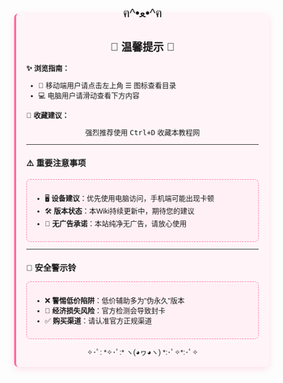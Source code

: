 <div class="anime-notice-box" style="
    background-color: #fff5f9;
    border-left: 4px solid #ff6b9e;
    padding: 20px;
    margin: 25px 0;
    border-radius: 8px;
    font-family: 'M PLUS Rounded 1c', sans-serif;
    position: relative;
    box-shadow: 0 4px 15px rgba(255,105,158,0.2);
">

<!-- 猫耳装饰 -->
<div style="position: absolute; top: -15px; left: 50%; transform: translateX(-50%); font-size: 24px;">ฅ^•ﻌ•^ฅ</div>

## <center>🌸 温馨提示 🌸</center>

**✨ 浏览指南：**  
- 📱 移动端用户请点击左上角 ☰ 图标查看目录  
- 💻 电脑用户请滑动查看下方内容  

**🔖 收藏建议：**  
<center>强烈推荐使用 <kbd>Ctrl+D</kbd> 收藏本教程网</center>

---

### ⚠️ 重要注意事项

<div style="
    background-color: #fff0f5;
    padding: 12px;
    border-radius: 8px;
    margin: 10px 0;
    border: 1px dashed #ff6b9e;
">
    
- 🖥️ **设备建议**：优先使用电脑访问，手机端可能出现卡顿  
- 🛠️ **版本状态**：本Wiki持续更新中，期待您的建议  
- 🚫 **无广告承诺**：本站纯净无广告，请放心使用  

</div>

---

### 🔐 安全警示铃

<div style="
    background-color: #fff0f5;
    padding: 12px;
    border-radius: 8px;
    margin: 10px 0;
    border: 1px dashed #ff6b9e;
">

- ❌ **警惕低价陷阱**：低价辅助多为"伪永久"版本  
- 💸 **经济损失风险**：官方检测会导致封卡  
- ✅ **购买渠道**：请认准官方正规渠道  

</div>

<!-- 底部装饰 -->
<div style="text-align: center; margin-top: 15px;">
    ✧･ﾟ: *✧･ﾟ:* ヽ(◕ヮ◕ヽ) *:･ﾟ✧*:･ﾟ✧
</div>

</div>